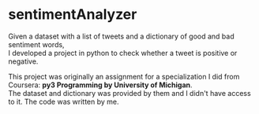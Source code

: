 # sentimentAnalyzer

Given a dataset with a list of tweets and a dictionary of good and bad sentiment words,  
I developed a project in python to check whether a tweet is positive or negative.

This project was originally an assignment for a specialization I did from Coursera: **py3 Programming by University of Michigan**.  
The dataset and dictionary was provided by them and I didn't have access to it. The code was written by me.
